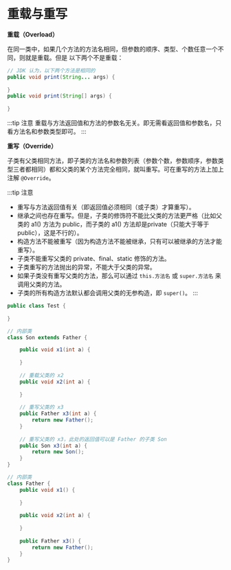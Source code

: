 # 重载与重写

**重载（Overload）**

在同一类中，如果几个方法的方法名相同，但参数的顺序、类型、个数任意一个不同，则就是重载。但是 以下两个不是重载：
```java
// JDK 认为，以下两个方法是相同的
public void print(String... args) {
    
}
public void print(String[] args) {
    
}
```
:::tip 注意
重载与方法返回值和方法的参数名无关。即无需看返回值和参数名，只看方法名和参数类型即可。
:::

**重写（Override）**  

子类有父类相同方法，即子类的方法名和参数列表（参数个数，参数顺序，参数类型三者都相同）都和父类的某个方法完全相同，就叫重写。可在重写的方法上加上注解 `@Override`。

:::tip 注意
- 重写与方法返回值有关（即返回值必须相同（或子类）才算重写）。  
- 继承之间也存在重写。但是，子类的修饰符不能比父类的方法更严格（比如父类的 a1() 方法为 public，而子类的 a1() 方法却是private（只能大于等于 public），这是不行的）。  
- 构造方法不能被重写（因为构造方法不能被继承，只有可以被继承的方法才能重写）。  
- 子类不能重写父类的 private、final、static 修饰的方法。  
- 子类重写的方法抛出的异常，不能大于父类的异常。
- 如果子类没有重写父类的方法，那么可以通过 `this.方法名` 或 `super.方法名` 来调用父类的方法。  
- 子类的所有构造方法默认都会调用父类的无参构造，即 `super()`。
:::

```java
public class Test {
    
}

// 内部类
class Son extends Father {

    public void x1(int a) {
        
    }
    
    // 重载父类的 x2
    public void x2(int a) {
        
    }
    
    // 重写父类的 x3
    public Father x3(int a) {
        return new Father();
    }
    
    // 重写父类的 x3，此处的返回值可以是 Father 的子类 Son
    public Son x3(int a) {
        return new Son();
    }
}

// 内部类
class Father {
    public void x1() {
        
    }
    
    public void x2(int a) {
        
    }
    
    public Father x3() {
        return new Father();
    }
}
```
